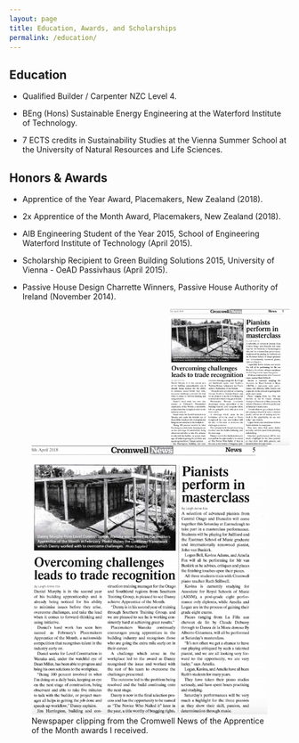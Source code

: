 ```yaml
---
layout: page
title: Education, Awards, and Scholarships
permalink: /education/
---
```


## Education

* Qualified Builder / Carpenter NZC Level 4.

* BEng (Hons) Sustainable Energy Engineering at the Waterford Institute of Technology.

* 7 ECTS credits in Sustainability Studies at the Vienna Summer School at the University of Natural Resources and Life Sciences.

## Honors & Awards

* Apprentice of the Year Award, Placemakers, New Zealand (2018).

* 2x Apprentice of the Month Award, Placemakers, New Zealand (2018).

* AIB Engineering Student of the Year 2015, School of Engineering Waterford Institute of Technology (April 2015).

* Scholarship Recipient to Green Building Solutions 2015, University of Vienna - OeAD Passivhaus (April 2015).

* Passive House Design Charrette Winners, Passive House Authority of Ireland (November 2014).

<img align="right" src="files/newspaper.png" alt="drawing" style="width:215px; padding-left: 5px"/>

<figure class="image">
  <img src="files/newspaper.png" alt="newspaper">
  <figcaption>Newspaper clipping from the Cromwell News of the Apprentice of the Month awards I received.</figcaption>
</figure>



